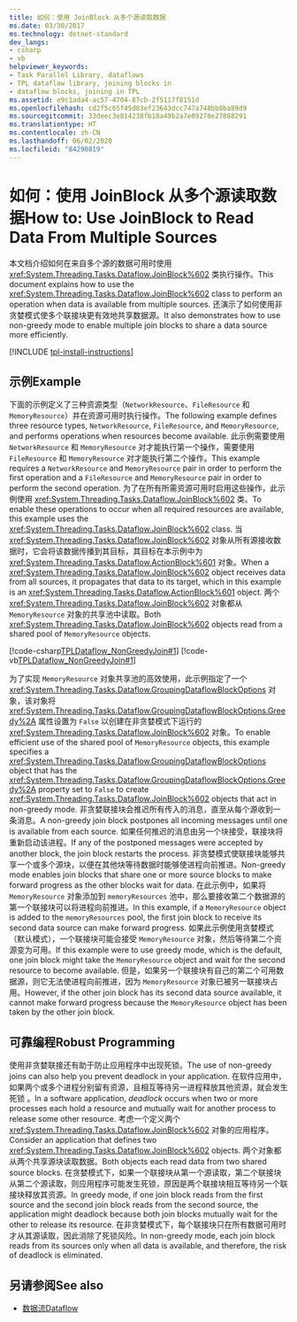 ```yaml
---
title: 如何：使用 JoinBlock 从多个源读取数据
ms.date: 03/30/2017
ms.technology: dotnet-standard
dev_langs:
- csharp
- vb
helpviewer_keywords:
- Task Parallel Library, dataflows
- TPL dataflow library, joining blocks in
- dataflow blocks, joining in TPL
ms.assetid: e9c1ada4-ac57-4704-87cb-2f5117f8151d
ms.openlocfilehash: cd2f5c65f45d83ef23643dcc747a748bb8ba89d9
ms.sourcegitcommit: 33deec3e814238fb18a49b2a7e89278e27888291
ms.translationtype: HT
ms.contentlocale: zh-CN
ms.lasthandoff: 06/02/2020
ms.locfileid: "84290819"
---
```

# <a name="how-to-use-joinblock-to-read-data-from-multiple-sources"></a><span data-ttu-id="77b69-102">如何：使用 JoinBlock 从多个源读取数据</span><span class="sxs-lookup"><span data-stu-id="77b69-102">How to: Use JoinBlock to Read Data From Multiple Sources</span></span>
<span data-ttu-id="77b69-103">本文档介绍如何在来自多个源的数据可用时使用 <xref:System.Threading.Tasks.Dataflow.JoinBlock%602> 类执行操作。</span><span class="sxs-lookup"><span data-stu-id="77b69-103">This document explains how to use the <xref:System.Threading.Tasks.Dataflow.JoinBlock%602> class to perform an operation when data is available from multiple sources.</span></span> <span data-ttu-id="77b69-104">还演示了如何使用非贪婪模式使多个联接块更有效地共享数据源。</span><span class="sxs-lookup"><span data-stu-id="77b69-104">It also demonstrates how to use non-greedy mode to enable multiple join blocks to share a data source more efficiently.</span></span>

[!INCLUDE [tpl-install-instructions](../../../includes/tpl-install-instructions.md)]

## <a name="example"></a><span data-ttu-id="77b69-105">示例</span><span class="sxs-lookup"><span data-stu-id="77b69-105">Example</span></span>  
 <span data-ttu-id="77b69-106">下面的示例定义了三种资源类型（`NetworkResource`、`FileResource` 和 `MemoryResource`）并在资源可用时执行操作。</span><span class="sxs-lookup"><span data-stu-id="77b69-106">The following example defines three resource types, `NetworkResource`, `FileResource`, and `MemoryResource`, and performs operations when resources become available.</span></span> <span data-ttu-id="77b69-107">此示例需要使用 `NetworkResource` 和 `MemoryResource` 对才能执行第一个操作，需要使用 `FileResource` 和 `MemoryResource` 对才能执行第二个操作。</span><span class="sxs-lookup"><span data-stu-id="77b69-107">This example requires a `NetworkResource` and `MemoryResource` pair in order to perform the first operation and a `FileResource` and `MemoryResource` pair in order to perform the second operation.</span></span> <span data-ttu-id="77b69-108">为了在所有所需资源可用时启用这些操作，此示例使用 <xref:System.Threading.Tasks.Dataflow.JoinBlock%602> 类。</span><span class="sxs-lookup"><span data-stu-id="77b69-108">To enable these operations to occur when all required resources are available, this example uses the <xref:System.Threading.Tasks.Dataflow.JoinBlock%602> class.</span></span> <span data-ttu-id="77b69-109">当 <xref:System.Threading.Tasks.Dataflow.JoinBlock%602> 对象从所有源接收数据时，它会将该数据传播到其目标，其目标在本示例中为 <xref:System.Threading.Tasks.Dataflow.ActionBlock%601> 对象。</span><span class="sxs-lookup"><span data-stu-id="77b69-109">When a <xref:System.Threading.Tasks.Dataflow.JoinBlock%602> object receives data from all sources, it propagates that data to its target, which in this example is an <xref:System.Threading.Tasks.Dataflow.ActionBlock%601> object.</span></span> <span data-ttu-id="77b69-110">两个 <xref:System.Threading.Tasks.Dataflow.JoinBlock%602> 对象都从 `MemoryResource` 对象的共享池中读取。</span><span class="sxs-lookup"><span data-stu-id="77b69-110">Both <xref:System.Threading.Tasks.Dataflow.JoinBlock%602> objects read from a shared pool of `MemoryResource` objects.</span></span>  
  
 [!code-csharp[TPLDataflow_NonGreedyJoin#1](../../../samples/snippets/csharp/VS_Snippets_Misc/tpldataflow_nongreedyjoin/cs/nongreedyjoin.cs#1)]
 [!code-vb[TPLDataflow_NonGreedyJoin#1](../../../samples/snippets/visualbasic/VS_Snippets_Misc/tpldataflow_nongreedyjoin/vb/nongreedyjoin.vb#1)]  
  
 <span data-ttu-id="77b69-111">为了实现 `MemoryResource` 对象共享池的高效使用，此示例指定了一个 <xref:System.Threading.Tasks.Dataflow.GroupingDataflowBlockOptions> 对象，该对象将 <xref:System.Threading.Tasks.Dataflow.GroupingDataflowBlockOptions.Greedy%2A> 属性设置为 `False` 以创建在非贪婪模式下运行的 <xref:System.Threading.Tasks.Dataflow.JoinBlock%602> 对象。</span><span class="sxs-lookup"><span data-stu-id="77b69-111">To enable efficient use of the shared pool of `MemoryResource` objects, this example specifies a <xref:System.Threading.Tasks.Dataflow.GroupingDataflowBlockOptions> object that has the <xref:System.Threading.Tasks.Dataflow.GroupingDataflowBlockOptions.Greedy%2A> property set to `False` to create <xref:System.Threading.Tasks.Dataflow.JoinBlock%602> objects that act in non-greedy mode.</span></span> <span data-ttu-id="77b69-112">非贪婪联接块会推迟所有传入的消息，直至从每个源收到一条消息。</span><span class="sxs-lookup"><span data-stu-id="77b69-112">A non-greedy join block postpones all incoming messages until one is available from each source.</span></span> <span data-ttu-id="77b69-113">如果任何推迟的消息由另一个块接受，联接块将重新启动该进程。</span><span class="sxs-lookup"><span data-stu-id="77b69-113">If any of the postponed messages were accepted by another block, the join block restarts the process.</span></span> <span data-ttu-id="77b69-114">非贪婪模式使联接块能够共享一个或多个源块，以便在其他块等待数据时能够使进程向前推进。</span><span class="sxs-lookup"><span data-stu-id="77b69-114">Non-greedy mode enables join blocks that share one or more source blocks to make forward progress as the other blocks wait for data.</span></span> <span data-ttu-id="77b69-115">在此示例中，如果将 `MemoryResource` 对象添加到 `memoryResources` 池中，那么要接收第二个数据源的第一个联接块可以将进程向前推进。</span><span class="sxs-lookup"><span data-stu-id="77b69-115">In this example, if a `MemoryResource` object is added to the `memoryResources` pool, the first join block to receive its second data source can make forward progress.</span></span> <span data-ttu-id="77b69-116">如果此示例使用贪婪模式（默认模式），一个联接块可能会接受 `MemoryResource` 对象，然后等待第二个资源变为可用。</span><span class="sxs-lookup"><span data-stu-id="77b69-116">If this example were to use greedy mode, which is the default, one join block might take the `MemoryResource` object and wait for the second resource to become available.</span></span> <span data-ttu-id="77b69-117">但是，如果另一个联接块有自己的第二个可用数据源，则它无法使进程向前推进，因为 `MemoryResource` 对象已被另一联接块占用。</span><span class="sxs-lookup"><span data-stu-id="77b69-117">However, if the other join block has its second data source available, it cannot make forward progress because the `MemoryResource` object has been taken by the other join block.</span></span>  
  
## <a name="robust-programming"></a><span data-ttu-id="77b69-118">可靠编程</span><span class="sxs-lookup"><span data-stu-id="77b69-118">Robust Programming</span></span>  
 <span data-ttu-id="77b69-119">使用非贪婪联接还有助于防止应用程序中出现死锁。</span><span class="sxs-lookup"><span data-stu-id="77b69-119">The use of non-greedy joins can also help you prevent deadlock in your application.</span></span> <span data-ttu-id="77b69-120">在软件应用中，如果两个或多个进程分别留有资源，且相互等待另一进程释放其他资源，就会发生死锁  。</span><span class="sxs-lookup"><span data-stu-id="77b69-120">In a software application, *deadlock* occurs when two or more processes each hold a resource and mutually wait for another process to release some other resource.</span></span> <span data-ttu-id="77b69-121">考虑一个定义两个 <xref:System.Threading.Tasks.Dataflow.JoinBlock%602> 对象的应用程序。</span><span class="sxs-lookup"><span data-stu-id="77b69-121">Consider an application that defines two <xref:System.Threading.Tasks.Dataflow.JoinBlock%602> objects.</span></span> <span data-ttu-id="77b69-122">两个对象都从两个共享源块读取数据。</span><span class="sxs-lookup"><span data-stu-id="77b69-122">Both objects each read data from two shared source blocks.</span></span> <span data-ttu-id="77b69-123">在贪婪模式下，如果一个联接块从第一个源读取，第二个联接块从第二个源读取，则应用程序可能发生死锁，原因是两个联接块相互等待另一个联接块释放其资源。</span><span class="sxs-lookup"><span data-stu-id="77b69-123">In greedy mode, if one join block reads from the first source and the second join block reads from the second source, the application might deadlock because both join blocks mutually wait for the other to release its resource.</span></span> <span data-ttu-id="77b69-124">在非贪婪模式下，每个联接块只在所有数据可用时才从其源读取，因此消除了死锁风险。</span><span class="sxs-lookup"><span data-stu-id="77b69-124">In non-greedy mode, each join block reads from its sources only when all data is available, and therefore, the risk of deadlock is eliminated.</span></span>  
  
## <a name="see-also"></a><span data-ttu-id="77b69-125">另请参阅</span><span class="sxs-lookup"><span data-stu-id="77b69-125">See also</span></span>

- [<span data-ttu-id="77b69-126">数据流</span><span class="sxs-lookup"><span data-stu-id="77b69-126">Dataflow</span></span>](dataflow-task-parallel-library.md)
